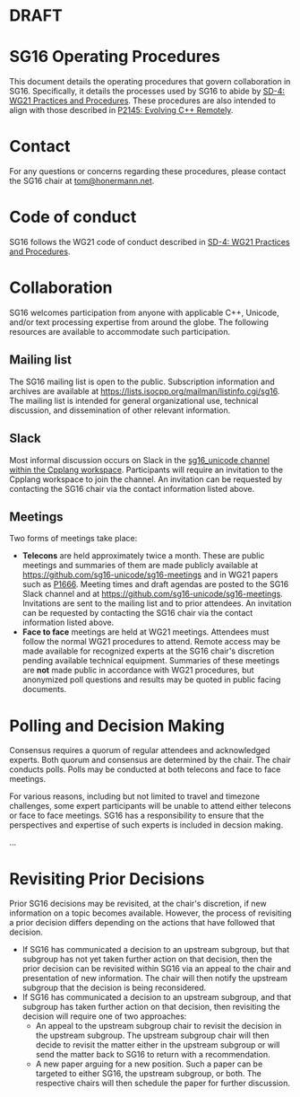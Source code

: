 # **DRAFT**

# SG16 Operating Procedures

This document details the operating procedures that govern collaboration in SG16.  Specifically, it details
the processes used by SG16 to abide by
[SD-4: WG21 Practices and Procedures](https://isocpp.org/std/standing-documents/sd-4-wg21-practices-and-procedures).
These procedures are also intended to align with those described in
[P2145: Evolving C++ Remotely](https://wg21.link/p2145).

# Contact

For any questions or concerns regarding these procedures, please contact the SG16 chair at tom@honermann.net.

# Code of conduct

SG16 follows the WG21 code of conduct described in
[SD-4: WG21 Practices and Procedures](https://isocpp.org/std/standing-documents/sd-4-wg21-practices-and-procedures#code-of-conduct).

# Collaboration

SG16 welcomes participation from anyone with applicable C++, Unicode, and/or text processing expertise
from around the globe.  The following resources are available to accommodate such participation.

## Mailing list

The SG16 mailing list is open to the public.  Subscription information and archives are available at
https://lists.isocpp.org/mailman/listinfo.cgi/sg16.  The mailing list is intended for general
organizational use, technical discussion, and dissemination of other relevant information.

## Slack

Most informal discussion occurs on Slack in the
[sg16_unicode channel within the Cpplang workspace](https://cpplang.slack.com/messages/sg16_unicode).
Participants will require an invitation to the Cpplang workspace to join the channel.  An invitation
can be requested by contacting the SG16 chair via the contact information listed above.

## Meetings

Two forms of meetings take place:
- **Telecons** are held approximately twice a month.  These are public meetings and summaries of them are
  made publicly available at https://github.com/sg16-unicode/sg16-meetings and in WG21 papers such as
  [P1666](https://wg21.link/p1666).  Meeting times and draft agendas are posted to the SG16 Slack channel
  and at https://github.com/sg16-unicode/sg16-meetings.  Invitations are sent to the mailing list and to
  prior attendees.  An invitation can be requested by contacting the SG16 chair via the contact information
  listed above.
- **Face to face** meetings are held at WG21 meetings.  Attendees must follow the normal WG21 procedures
  to attend.  Remote access may be made available for recognized experts at the SG16 chair's discretion
  pending available technical equipment.  Summaries of these meetings are **not** made public in accordance
  with WG21 procedures, but anonymized poll questions and results may be quoted in public facing documents.

# Polling and Decision Making

Consensus requires a quorum of regular attendees and acknowledged experts.  Both quorum and consensus are
determined by the chair.  The chair conducts polls.  Polls may be conducted at both telecons and face to
face meetings.

For various reasons, including but not limited to travel and timezone challenges, some expert participants
will be unable to attend either telecons or face to face meetings.  SG16 has a responsibility to ensure
that the perspectives and expertise of such experts is included in decsion making.

...

# Revisiting Prior Decisions

Prior SG16 decisions may be revisited, at the chair's discretion, if new information on a topic becomes
available.  However, the process of revisiting a prior decision differs depending on the actions that have
followed that decision.
- If SG16 has communicated a decision to an upstream subgroup, but that subgroup has not yet taken further
  action on that decision, then the prior decision can be revisited within SG16 via an appeal to the chair
  and presentation of new information.  The chair will then notify the upstream subgroup that the decision
  is being reconsidered.
- If SG16 has communicated a decision to an upstream subgroup, and that subgroup has taken further action on
  that decision, then revisiting the decision will require one of two approaches:
  - An appeal to the upstream subgroup chair to revisit the decision in the upstream subgroup.  The upstream
    subgroup chair will then decide to revisit the matter either in the upstream subgroup or will send the
    matter back to SG16 to return with a recommendation.
  - A new paper arguing for a new position.  Such a paper can be targeted to either SG16, the upstream
    subgroup, or both.  The respective chairs will then schedule the paper for further discussion.
